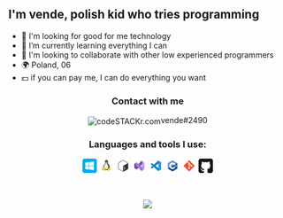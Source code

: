 
## I'm vende, polish kid who tries programming

- 🔭 I'm looking for good for me technology
- 🌱 I’m currently learning everything I can
- 👯 I'm looking to collaborate with other low experienced programmers
- 🌍 Poland, 06
- 💵 if you can pay me, I can do everything you want


### <p align="center">Contact with me</p>

<p align="center"><img align="center" alt="codeSTACKr.com" width="26px" src="https://cdn.jsdelivr.net/npm/simple-icons@3.13.0/icons/discord.svg" />vende#2490</p>


### <p align="center">Languages and tools I use:</p>

<p align="center" width="100%">
<img align="" alt="Binbows" width="26px" src="https://raw.githubusercontent.com/edent/SuperTinyIcons/master/images/svg/windows.svg?style=center" />
<img align="" alt="Linux" width="26px" src="https://raw.githubusercontent.com/edent/SuperTinyIcons/master/images/svg/linux.svg" />
<img align="" alt="Bash" width="26px" src="img/bash.svg" />
<img align="" alt="Visual Studio 22" width="26px" src="img/visualstudio22.svg" />
<img align="" alt="Visual Studio Code" width="26px" src="https://raw.githubusercontent.com/edent/SuperTinyIcons/master/images/svg/visualstudiocode.svg" />
<img align="" alt="cpp" width="26px" src="https://raw.githubusercontent.com/edent/SuperTinyIcons/master/images/svg/cplusplus.svg" />
<img align="" alt="Git" width="26px" src="https://raw.githubusercontent.com/edent/SuperTinyIcons/master/images/svg/git.svg" />
<img align="" alt="GitHub" width="26px" src="https://raw.githubusercontent.com/edent/SuperTinyIcons/master/images/svg/github.svg" />
</p>

<br/>

<p align="center" width="100%">
<img  src="https://github-readme-stats.vercel.app/api?username=vende11s&count_private=true&hide=prs&show_icons=true&theme=dracula&border_radius=15" />
</p>